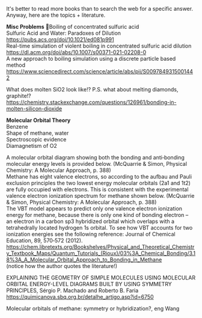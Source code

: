 It's better to read more books than to search the web for a specific answer. Anyway, here are the topics + literature.

**Misc Problems**
💜Boiling of concentrated sulfuric acid   
Sulfuric Acid and Water: Paradoxes of Dilution  
https://pubs.acs.org/doi/10.1021/ed081p991  
Real-time simulation of violent boiling in concentrated sulfuric acid dilution  
https://dl.acm.org/doi/abs/10.1007/s00371-021-02208-0  
A new approach to boiling simulation using a discrete particle based method  
https://www.sciencedirect.com/science/article/abs/pii/S0097849315001442

What does molten SiO2 look like!? P.S. what about melting diamonds, graphite!?  
https://chemistry.stackexchange.com/questions/126961/bonding-in-molten-silicon-dioxide



**Molecular Orbital Theory**  
Benzene  
Shape of methane, water  
Spectroscopic evidence  
Diamagnetism of O2  

A molecular orbital diagram showing both the bonding and anti‐bonding molecular energy levels is provided below. (McQuarrie & Simon, Physical Chemistry: A Molecular Approach, p. 388)  
Methane has eight valence electrons, so according to the aufbau and Pauli exclusion principles the two lowest energy molecular orbitals (2a1 and 1t2) are fully occupied with electrons. This is consistent with the experimental valence electron ionization spectrum for methane shown below. (McQuarrie & Simon, Physical Chemistry: A Molecular Approach, p. 388)  
The VBT model appears to predict only one valence electron ionization energy for methane, because there is only one kind of bonding electron – an electron in a carbon sp3 hybridized orbital which overlaps with a tetrahedrally located hydrogen 1s orbital. To see how VBT accounts for two ionization energies see the following reference: Journal of Chemical Education, 89, 570‐572 (2012).  
https://chem.libretexts.org/Bookshelves/Physical_and_Theoretical_Chemistry_Textbook_Maps/Quantum_Tutorials_(Rioux)/03%3A_Chemical_Bonding/3.18%3A_A_Molecular_Orbital_Approach_to_Bonding_in_Methane  
(notice how the author quotes the literature!)

EXPLAINING THE GEOMETRY OF SIMPLE MOLECULES USING MOLECULAR ORBITAL ENERGY-LEVEL DIAGRAMS BUILT BY USING SYMMETRY PRINCIPLES, Sérgio P. Machado and Roberto B. Faria  
https://quimicanova.sbq.org.br/detalhe_artigo.asp?id=6750

Molecular orbitals of methane: symmetry or hybridization?, eng Wang

